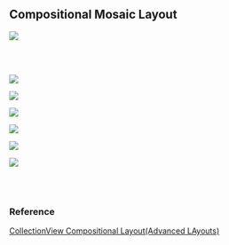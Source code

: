 ## Compositional Mosaic Layout

![](https://user-images.githubusercontent.com/73588175/161053281-7b61cfca-711d-41e9-83b6-a20e403ce80d.png)  

<br>
<br>

![](https://user-images.githubusercontent.com/73588175/161157225-41f0ec24-19fc-40f2-94d1-23bfaee8e23e.png)

![](https://user-images.githubusercontent.com/73588175/161157255-83ebb113-f2ba-4a87-b647-6530021164de.png)

![](https://user-images.githubusercontent.com/73588175/161157439-410456a6-71eb-4e37-9c6e-55e19d9dcd4c.png)

![](https://user-images.githubusercontent.com/73588175/161157449-53960ce9-e845-41db-88c1-85ce91fad7b1.png)

![](https://user-images.githubusercontent.com/73588175/161157461-63ab00eb-08e5-4ff9-a3c6-954b00905453.png)

![](https://user-images.githubusercontent.com/73588175/161157469-700c3ff1-eca5-4ab5-ab99-2d6a0749f5b2.png)

<br>
<br>

### Reference
[CollectionView Compositional Layout(Advanced LAyouts)](https://www.youtube.com/watch?v=vAhas_my5mo&t=163s&ab_channel=iOSAcademy)
